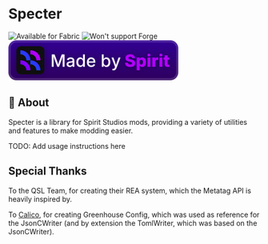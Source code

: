 # Specter

<img alt="Available for Fabric" src="https://raw.githubusercontent.com/intergrav/devins-badges/v3/assets/compact/supported/fabric_vector.svg">

<img alt="Won't support Forge" src="https://raw.githubusercontent.com/intergrav/devins-badges/v3/assets/compact/unsupported/forge_vector.svg">

<img alt="Made by Spirit Studios" src="https://raw.githubusercontent.com/SpiritGameStudios/.github/main/assets/brand/badge/compact.svg">

<h3></h3>

## 📔 About

Specter is a library for Spirit Studios mods, providing a variety of utilities and features to make modding easier.

TODO: Add usage instructions here

## Special Thanks

To the QSL Team, for creating their REA system, which the Metatag API is heavily inspired by.

To [Calico](https://github.com/MerchantPug), for creating Greenhouse Config, which was used as reference for the
JsonCWriter (and by extension the TomlWriter, which was based on the JsonCWriter).
